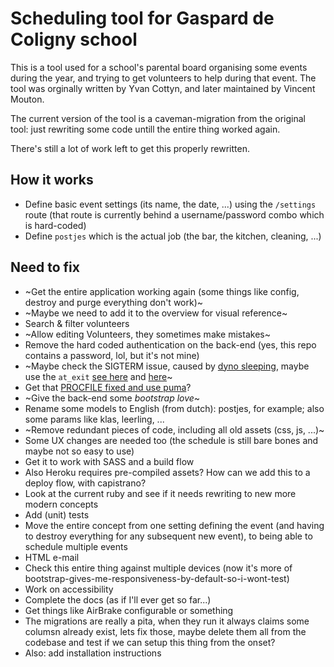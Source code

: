 # Scheduling tool for Gaspard de Coligny school

This is a tool used for a school's parental board organising some events during the year, and trying to get volunteers to help during that event. The tool was orginally written by Yvan Cottyn, and later maintained by Vincent Mouton.

The current version of the tool is a caveman-migration from the original tool: just rewriting some code untill the entire thing worked again.

There's still a lot of work left to get this properly rewritten.


## How it works
* Define basic event settings (its name, the date, ...) using the `/settings` route (that route is currently behind a username/password combo which is hard-coded)
* Define `postjes` which is the actual job (the bar, the kitchen, cleaning, ...)


## Need to fix
* ~Get the entire application working again (some things like config, destroy and purge everything don't work)~
* ~Maybe we need to add it to the overview for visual reference~
* Search & filter volunteers
* ~Allow editing Volunteers, they sometimes make mistakes~
* Remove the hard coded authentication on the back-end (yes, this repo contains a password, lol, but it's not mine)
* ~Maybe check the SIGTERM issue, caused by [dyno sleeping](https://devcenter.heroku.com/articles/free-dyno-hours), maybe use the `at_exit` [see here](https://github.com/honeybadger-io/honeybadger-ruby/issues/267#issuecomment-373906051) and [here](https://devcenter.heroku.com/articles/what-happens-to-ruby-apps-when-they-are-restarted)~
* Get that [PROCFILE fixed and use puma](https://devcenter.heroku.com/articles/getting-started-with-rails4#procfile)?
* ~Give the back-end some _bootstrap love_~
* Rename some models to English (from dutch): postjes, for example; also some params like klas, leerling, ...
* ~Remove redundant pieces of code, including all old assets (css, js, ...)~
* Some UX changes are needed too (the schedule is still bare bones and maybe not so easy to use)
* Get it to work with SASS and a build flow
* Also Heroku requires pre-compiled assets? How can we add this to a deploy flow, with capistrano?
* Look at the current ruby and see if it needs rewriting to new more modern concepts
* Add (unit) tests
* Move the entire concept from one setting defining the event (and having to destroy everything for any subsequent new event), to being able to schedule multiple events
* HTML e-mail
* Check this entire thing against multiple devices (now it's more of bootstrap-gives-me-responsiveness-by-default-so-i-wont-test)
* Work on accessibility
* Complete the docs (as if I'll ever get so far...)
* Get things like AirBrake configurable or something
* The migrations are really a pita, when they run it always claims some columsn already exist, lets fix those, maybe delete them all from the codebase and test if we can setup  this thing from the onset?
* Also: add installation instructions